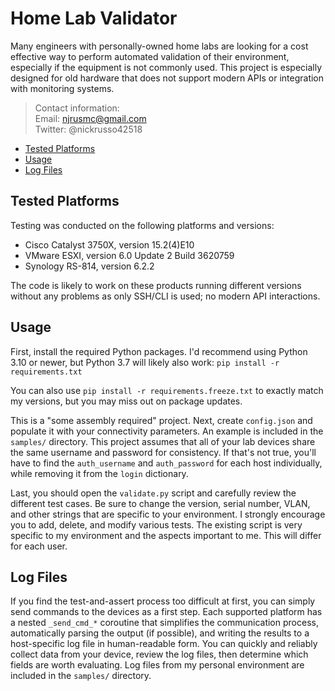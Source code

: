 # Home Lab Validator
Many engineers with personally-owned home labs are looking for a cost
effective way to perform automated validation of their environment,
especially if the equipment is not commonly used. This project is especially
designed for old hardware that does not support modern APIs or integration
with monitoring systems.

> Contact information:\
> Email:    njrusmc@gmail.com\
> Twitter:  @nickrusso42518

  * [Tested Platforms](#tested-platforms)
  * [Usage](#usage)
  * [Log Files](#log-files)

## Tested Platforms
Testing was conducted on the following platforms and versions:
  * Cisco Catalyst 3750X, version 15.2(4)E10
  * VMware ESXI, version 6.0 Update 2 Build 3620759
  * Synology RS-814, version 6.2.2

The code is likely to work on these products running different versions
without any problems as only SSH/CLI is used; no modern API interactions.

## Usage
First, install the required Python packages. I'd recommend using Python 3.10
or newer, but Python 3.7 will likely also work: `pip install -r requirements.txt`

You can also use `pip install -r requirements.freeze.txt` to exactly
match my versions, but you may miss out on package updates.

This is a "some assembly required" project. Next, create `config.json` and
populate it with your connectivity parameters. An example is included in the
`samples/` directory. This project assumes that all of your lab devices share
the same username and password for consistency. If that's not true, you'll
have to find the `auth_username` and `auth_password` for each host individually,
while removing it from the `login` dictionary.

Last, you should open the `validate.py` script and carefully review the
different test cases. Be sure to change the version, serial number, VLAN,
and other strings that are specific to your environment. I strongly encourage
you to add, delete, and modify various tests. The existing script is very
specific to my environment and the aspects important to me. This will differ
for each user.

## Log Files
If you find the test-and-assert process too difficult at first, you can simply
send commands to the devices as a first step. Each supported platform has a
nested `_send_cmd_*` coroutine that simplifies the communication process,
automatically parsing the output (if possible), and writing the results to
a host-specific log file in human-readable form. You can quickly and reliably
collect data from your device, review the log files, then determine which
fields are worth evaluating. Log files from my personal environment are
included in the `samples/` directory.
